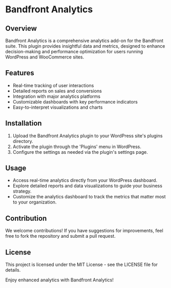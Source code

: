 # Bandfront Analytics

## Overview
Bandfront Analytics is a comprehensive analytics add-on for the Bandfront suite. This plugin provides insightful data and metrics, designed to enhance decision-making and performance optimization for users running WordPress and WooCommerce sites.

## Features
- Real-time tracking of user interactions
- Detailed reports on sales and conversions
- Integration with major analytics platforms
- Customizable dashboards with key performance indicators
- Easy-to-interpret visualizations and charts

## Installation
1. Upload the Bandfront Analytics plugin to your WordPress site's plugins directory.
2. Activate the plugin through the 'Plugins' menu in WordPress.
3. Configure the settings as needed via the plugin's settings page.

## Usage
- Access real-time analytics directly from your WordPress dashboard.
- Explore detailed reports and data visualizations to guide your business strategy.
- Customize the analytics dashboard to track the metrics that matter most to your organization.

## Contribution
We welcome contributions! If you have suggestions for improvements, feel free to fork the repository and submit a pull request.

## License
This project is licensed under the MIT License - see the LICENSE file for details.

Enjoy enhanced analytics with Bandfront Analytics!

